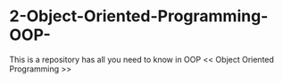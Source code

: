 # 2-Object-Oriented-Programming-OOP-
This is a repository has all you need to know in OOP &lt;&lt; Object Oriented Programming >>

